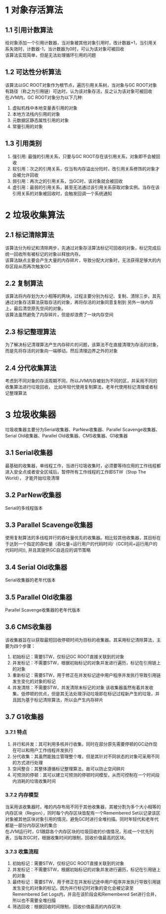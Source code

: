 # 1 对象存活算法
## 1.1 引用计数算法
给对象添加一个引用计数器，当对象被其他对象引用时，改计数器+1，当引用关系失效时，计数器-1，当计数器为0时，可认为该对象可被回收  
该算法实现简单，但是无法处理循环引用的问题
## 1.2 可达性分析算法
该算法以GC ROOT对象作为根节点，遍历引用关系树，当对象与GC ROOT对象有路径（称之为引用链）可达时，认为该对象存活，反之认为该对象可被回收  
在JVM内，GC ROOT对象分为以下几种:  
1. 虚拟机栈中本地变量表引用的对象
2. 本地方法栈内引用的对象
3. 元数据区静态属性引用的对象
4. 常量引用的对象
## 1.3 引用类别
1. 强引用: 最强的引用关系，只要与GC ROOT存在该引用关系，对象即不会被回收
2. 软引用：次之的引用关系，仅当有内存溢出分险时，改引用关系修饰的对象才会被允许回收
3. 弱引用：再次之的引用关系，当GC时，该对象就会被回收
4. 虚引用：最弱的引用关系，甚至无法通过该引用关系获取对象实例。当存在该引用关系的对象被回收时，会触发回调一个系统通知
# 2 垃圾收集算法
## 2.1 标记清除算法
该算法分为标记和清除两步，先通过对象存活算法标记可回收的对象，标记完成后统一回收所有被标记的对象以释放内存。  
该算法缺点主要会产生大量的内存碎片，导致分配大对象时，无法获得足够大的内存区段从而再次触发GC
## 2.2 复制算法
该算法将内存划为大小相等的两块，过程主要分别为标记、复制、清除三步。其先通过对象存活算法获取存活的对象，再将存活的对象同意复制到
另外一块内存上，最后清空原先空间的对象。  
该算法虽然避免了内存碎片，但是却浪费了一块内存空间
## 2.3 标记整理算法
为了解决标记清理算法产生内存碎片的问题，该算法不在直接清理为存活的对象，而是先将存活的对象向一端移动，然后清理边界之外的对象
## 2.4 分代收集算法
考虑到不同对象的存活周期不同，所以JVM内存被划为不同的区，并采用不同的收集算法进行垃圾回收，
比如年轻代使用复制算法，老年代使用标记清理或者标记整理算法
# 3 垃圾收集器
垃圾收集器主要分为Serial收集器、ParNew收集器、Parallel Scavenge收集器、Serial Old收集器、Parallel Old收集器、CMS收集器、G1收集器
## 3.1 Serial收集器
最基础的收集器，单线程工作，当进行垃圾收集时，必须要等待应用的工作线程都进入安全点或者安全区域后，暂停所有工作线程的工作即STW（Stop The World），
才能开始垃圾清理
## 3.2 ParNew收集器
Serial的多线程版本
## 3.3 Parallel Scavenge收集器
使用复制算法的多线程并行的吞吐量优先的收集器。相比较其他收集器，其目标在于达到一个指定的吞吐量（吞吐量=运行用户的代码时间/（GC时间+运行用户的代码时间)),
并且其提供GC自适应的调节策略
## 3.4 Serial Old收集器
Serial收集器的老年代版本
## 3.5 Parallel Old收集器
Parallel Scavenge收集器的老年代版本
## 3.6 CMS收集器
该收集器旨在以获取最短回收停顿时间为目标的收集器。其采用标记清除算法，主要为四个步骤：
1. 初始标记：需要STW，仅标记GC ROOT直接关联到的对象
2. 并发标记：不需要STW，根据初始标记的对象并发进行遍历，标记在引用链上的对象
3. 重新标记：需要STW，用于修正在并发标记途中用户程序并发执行导致引用链发生变化的对象的标记
4. 并发清除：不需要STW，并发清除未标记的对象
该收集器虽然有着并发收集，低停顿的优点，但是其无法处理浮动垃圾即在标记过程新产生的垃圾，并且因为基于标记清除算法，所以会产生内存碎片
## 3.7 G1收集器
### 3.7.1 特点  
1. 并行和并发：其可利用多核并行收集，同时在部分原先需要停顿的GC动作现在可以和用户工作线程并发执行
2. 分代收集：其虽然能独立管理整个堆，但是其针对不同状态的对象可采用不同的方式进行处理
3. 空间整合：其整体遵循标记整理算法，故可以防止空间碎片
4. 可预测的停顿：其可以建立可预测的停顿时间模型，从而可控制在一个时间段内消耗的垃圾收集时间
### 3.7.2 内存模型
当采用该收集器时，堆的内存布局不同于其他收集器，其被分割为多个大小相等的内存区块（Region），同时每个内存区块皆配有一个Remembered Set以记录该区
对象被其他区块对象引用的情况，避免GC时进行全堆扫描。同时年轻代和老年代都是一部分内存区块的集合  
在JVM运行时，G1跟踪各个内存区块的垃圾回收的价值情况，形成一个优先列表，当每次GC时，根据收集时间的限制，回收价值最高的区块。
### 3.7.3 收集流程
1. 初始标记：需要STW，仅标记GC ROOT直接关联到的对象
2. 并发标记：不需要STW，根据初始标记的对象并发进行遍历，标记在引用链上的对象
3. 最终标记：需要STW，用于修正在并发标记途中用户程序并发执行导致引用链发生变化的对象的标记。因为并行标记时对象的变化会被记录至
Remembered Set Logs内，并且在该阶段会和Remembered Set进行合并，所以也不需要全堆扫描
4. 筛选回收：根据回收时间限制，回收价值最高的内存区块